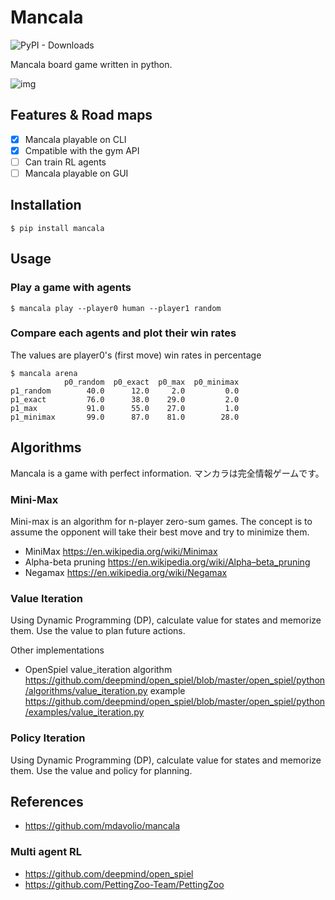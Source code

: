 # Mancala

![PyPI - Downloads](https://img.shields.io/pypi/dm/mancala?label=pip%20install%20mancala)

Mancala board game written in python.

![img](https://github.com/qqhann/Mancala/blob/main/assets/preview_cli.png)

## Features & Road maps

- [x] Mancala playable on CLI
- [x] Cmpatible with the gym API
- [ ] Can train RL agents
- [ ] Mancala playable on GUI

## Installation

```shell
$ pip install mancala
```

## Usage

### Play a game with agents

```shell
$ mancala play --player0 human --player1 random
```

### Compare each agents and plot their win rates

The values are player0's (first move) win rates in percentage

```shell
$ mancala arena
            p0_random  p0_exact  p0_max  p0_minimax
p1_random        40.0      12.0     2.0         0.0
p1_exact         76.0      38.0    29.0         2.0
p1_max           91.0      55.0    27.0         1.0
p1_minimax       99.0      87.0    81.0        28.0
```

## Algorithms

Mancala is a game with perfect information.
マンカラは完全情報ゲームです。

### Mini-Max

Mini-max is an algorithm for n-player zero-sum games.
The concept is to assume the opponent will take their best move and try to minimize them.

- MiniMax <https://en.wikipedia.org/wiki/Minimax>
- Alpha-beta pruning <https://en.wikipedia.org/wiki/Alpha–beta_pruning>
- Negamax <https://en.wikipedia.org/wiki/Negamax>

### Value Iteration

Using Dynamic Programming (DP), calculate value for states and memorize them.
Use the value to plan future actions.

Other implementations

- OpenSpiel value_iteration
  algorithm <https://github.com/deepmind/open_spiel/blob/master/open_spiel/python/algorithms/value_iteration.py>
  example <https://github.com/deepmind/open_spiel/blob/master/open_spiel/python/examples/value_iteration.py>

### Policy Iteration

Using Dynamic Programming (DP), calculate value for states and memorize them.
Use the value and policy for planning.

## References

- <https://github.com/mdavolio/mancala>

### Multi agent RL

- <https://github.com/deepmind/open_spiel>
- <https://github.com/PettingZoo-Team/PettingZoo>
